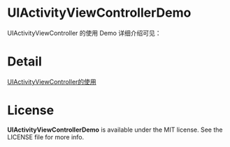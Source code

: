 # UIActivityViewControllerDemo
UIActivityViewController 的使用 Demo 详细介绍可见：

# Detail
[UIActivityViewController的使用](http://linshaolie.github.io/2016/04/21/UIActivityViewController的使用/)

# License
**UIActivityViewControllerDemo** is available under the MIT license. See the LICENSE file for more info.
